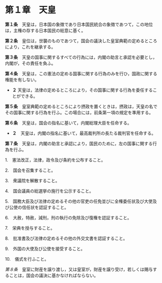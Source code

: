 第１章　天皇
============

 __第１条__　天皇は，日本国の象徴であり日本国民統合の象徴であつて，この地位は，主権の存する日本国民の総意に基く。

 __第２条__　皇位は，世襲のものであつて，国会の議決した皇室典範の定めるところにより，これを継承する。

 __第３条__　天皇の国事に関するすべての行為には，内閣の助言と承認を必要とし，内閣が，その責任を負ふ。

 __第４条__　天皇は，この憲法の定める国事に関する行為のみを行ひ，国政に関する権能を有しない。
* __２__ 天皇は，法律の定めるところにより，その国事に関する行為を委任することができる。

__第５条__　皇室典範の定めるところにより摂政を置くときは，摂政は，天皇の名でその国事に関する行為を行ふ。この場合には，前条第一項の規定を準用する。

__第６条__　天皇は，国会の指名に基いて，内閣総理大臣を任命する。

* __２__　天皇は，内閣の指名に基いて，最高裁判所の長たる裁判官を任命する。

__第７条__　天皇は，内閣の助言と承認により，国民のために，左の国事に関する行為を行ふ。

1.　憲法改正，法律，政令及び条約を公布すること。

2.　国会を召集すること。

3.　衆議院を解散すること。

4.　国会議員の総選挙の施行を公示すること。

5.　国務大臣及び法律の定めるその他の官吏の任免並びに全権委任状及び大使及び公使の信任状を認証すること。

6.　大赦，特赦，減刑，刑の執行の免除及び復権を認証すること。

7.　栄典を授与すること。

8.　批准書及び法律の定めるその他の外交文書を認証すること。

9.　外国の大使及び公使を接受すること。

10.　儀式を行ふこと。

_第８条_　皇室に財産を譲り渡し，又は皇室が，財産を譲り受け，若しくは賜与することは，国会の議決に基かなければならない。
